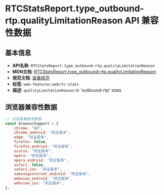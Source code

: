 # RTCStatsReport.type_outbound-rtp.qualityLimitationReason API 兼容性数据

## 基本信息

- **API名称**: `RTCStatsReport.type_outbound-rtp.qualityLimitationReason`
- **MDN文档**: [RTCStatsReport.type_outbound-rtp.qualityLimitationReason](https://developer.mozilla.org/docs/Web/API/RTCOutboundRtpStreamStats/qualityLimitationReason)
- **规范文档**: [查看规范](https://w3c.github.io/webrtc-stats/#dom-rtcoutboundrtpstreamstats-qualitylimitationreason)
- **标签**: `web-features:webrtc-stats`
- **描述**: `qualityLimitationReason` in 'outbound-rtp' stats

## 浏览器兼容性数据

```javascript
// 浏览器兼容性数据
const browserSupport = {
    chrome: "80",
    chrome_android: "同主版本",
    edge: "同主版本",
    firefox: false,
    firefox_android: "同主版本",
    oculus: "同主版本",
    opera: "同主版本",
    opera_android: "同主版本",
    safari: false,
    safari_ios: "同主版本",
    samsunginternet_android: "同主版本",
    webview_android: "同主版本",
    webview_ios: "同主版本",
};

```


